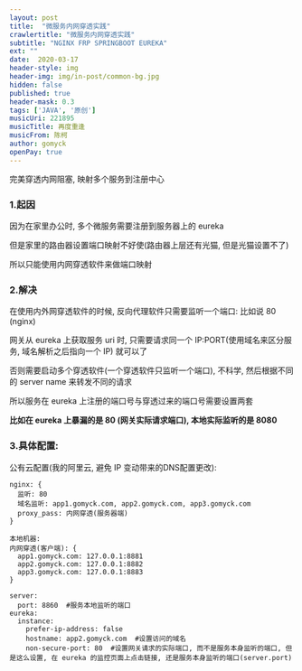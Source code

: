 ```yaml
---
layout: post
title:  "微服务内网穿透实践"
crawlertitle: "微服务内网穿透实践"
subtitle: "NGINX FRP SPRINGBOOT EUREKA"
ext: ""
date:  2020-03-17
header-style: img
header-img: img/in-post/common-bg.jpg
hidden: false
published: true
header-mask: 0.3
tags: ['JAVA', '原创']
musicUri: 221895
musicTitle: 再度重逢
musicFrom: 陈柯
author: gomyck
openPay: true
---
```


完美穿透内网阻塞, 映射多个服务到注册中心

### 1.起因

因为在家里办公时, 多个微服务需要注册到服务器上的 eureka

但是家里的路由器设置端口映射不好使(路由器上层还有光猫, 但是光猫设置不了)

所以只能使用内网穿透软件来做端口映射

### 2.解决

在使用内外网穿透软件的时候, 反向代理软件只需要监听一个端口: 比如说 80 (nginx)

网关从 eureka 上获取服务 uri 时, 只需要请求同一个 IP:PORT(使用域名来区分服务, 域名解析之后指向一个 IP) 就可以了

否则需要启动多个穿透软件(一个穿透软件只监听一个端口), 不科学, 然后根据不同的 server name 来转发不同的请求

所以服务在 eureka 上注册的端口号与穿透过来的端口号需要设置两套

**比如在 eureka 上暴漏的是 80 (网关实际请求端口), 本地实际监听的是 8080**


### 3.具体配置:

公有云配置(我的阿里云, 避免 IP 变动带来的DNS配置更改):
```text
nginx: {
  监听: 80
  域名监听: app1.gomyck.com, app2.gomyck.com, app3.gomyck.com
  proxy_pass: 内网穿透(服务器端)
}

本地机器:
内网穿透(客户端): {
  app1.gomyck.com: 127.0.0.1:8881
  app2.gomyck.com: 127.0.0.1:8882
  app3.gomyck.com: 127.0.0.1:8883
}

server:
  port: 8860  #服务本地监听的端口
eureka:
  instance:
    prefer-ip-address: false
    hostname: app2.gomyck.com  #设置访问的域名
    non-secure-port: 80  #设置网关请求的实际端口, 而不是服务本身监听的端口, 但是这么设置, 在 eureka 的监控页面上点击链接, 还是服务本身监听的端口(server.port)

```



